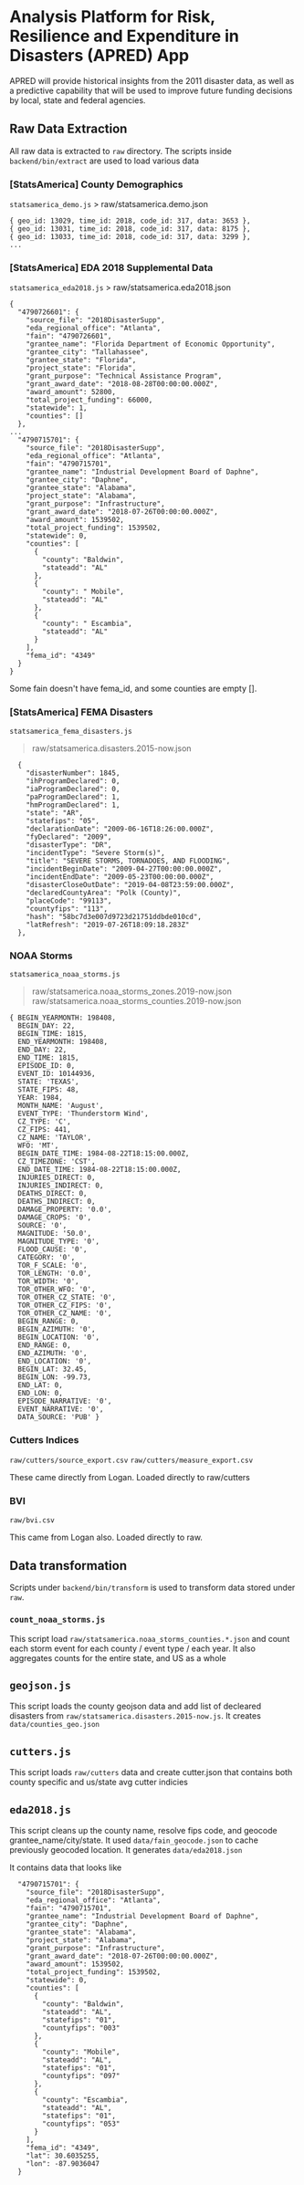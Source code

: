 # Analysis Platform for Risk, Resilience and Expenditure in Disasters (APRED) App

APRED will provide historical insights from the 2011 disaster data, 
as well as a predictive capability that will be used to improve future
funding decisions by local, state and federal agencies.

## Raw Data Extraction

All raw data is extracted to `raw` directory. The scripts inside `backend/bin/extract` are used to load various data

### [StatsAmerica] County Demographics

`statsamerica_demo.js` > raw/statsamerica.demo.json

```
{ geo_id: 13029, time_id: 2018, code_id: 317, data: 3653 },
{ geo_id: 13031, time_id: 2018, code_id: 317, data: 8175 },
{ geo_id: 13033, time_id: 2018, code_id: 317, data: 3299 },
...
```

### [StatsAmerica] EDA 2018 Supplemental Data

`statsamerica_eda2018.js` > raw/statsamerica.eda2018.json

```
{
  "4790726601": {
    "source_file": "2018DisasterSupp",
    "eda_regional_office": "Atlanta",
    "fain": "4790726601",
    "grantee_name": "Florida Department of Economic Opportunity",
    "grantee_city": "Tallahassee",
    "grantee_state": "Florida",
    "project_state": "Florida",
    "grant_purpose": "Technical Assistance Program",
    "grant_award_date": "2018-08-28T00:00:00.000Z",
    "award_amount": 52800,
    "total_project_funding": 66000,
    "statewide": 1,
    "counties": []
  },
...
  "4790715701": {
    "source_file": "2018DisasterSupp",
    "eda_regional_office": "Atlanta",
    "fain": "4790715701",
    "grantee_name": "Industrial Development Board of Daphne",
    "grantee_city": "Daphne",
    "grantee_state": "Alabama",
    "project_state": "Alabama",
    "grant_purpose": "Infrastructure",
    "grant_award_date": "2018-07-26T00:00:00.000Z",
    "award_amount": 1539502,
    "total_project_funding": 1539502,
    "statewide": 0,
    "counties": [
      {
        "county": "Baldwin",
        "stateadd": "AL"
      },
      {
        "county": " Mobile",
        "stateadd": "AL"
      },
      {
        "county": " Escambia",
        "stateadd": "AL"
      }
    ],
    "fema_id": "4349"
  }
}

```

Some fain doesn't have fema_id, and some counties are empty [].

### [StatsAmerica] FEMA Disasters

`statsamerica_fema_disasters.js`

> raw/statsamerica.disasters.2015-now.json

```
  {
    "disasterNumber": 1845,
    "ihProgramDeclared": 0,
    "iaProgramDeclared": 0,
    "paProgramDeclared": 1,
    "hmProgramDeclared": 1,
    "state": "AR",
    "statefips": "05",
    "declarationDate": "2009-06-16T18:26:00.000Z",
    "fyDeclared": "2009",
    "disasterType": "DR",
    "incidentType": "Severe Storm(s)",
    "title": "SEVERE STORMS, TORNADOES, AND FLOODING",
    "incidentBeginDate": "2009-04-27T00:00:00.000Z",
    "incidentEndDate": "2009-05-23T00:00:00.000Z",
    "disasterCloseOutDate": "2019-04-08T23:59:00.000Z",
    "declaredCountyArea": "Polk (County)",
    "placeCode": "99113",
    "countyfips": "113",
    "hash": "58bc7d3e007d9723d21751ddbde010cd",
    "latRefresh": "2019-07-26T18:09:18.283Z"
  },

```

### NOAA Storms

`statsamerica_noaa_storms.js`

> raw/statsamerica.noaa_storms_zones.2019-now.json
> raw/statsamerica.noaa_storms_counties.2019-now.json

```
{ BEGIN_YEARMONTH: 198408,
  BEGIN_DAY: 22,
  BEGIN_TIME: 1815,
  END_YEARMONTH: 198408,
  END_DAY: 22,
  END_TIME: 1815,
  EPISODE_ID: 0,
  EVENT_ID: 10144936,
  STATE: 'TEXAS',
  STATE_FIPS: 48,
  YEAR: 1984,
  MONTH_NAME: 'August',
  EVENT_TYPE: 'Thunderstorm Wind',
  CZ_TYPE: 'C',
  CZ_FIPS: 441,
  CZ_NAME: 'TAYLOR',
  WFO: 'MT',
  BEGIN_DATE_TIME: 1984-08-22T18:15:00.000Z,
  CZ_TIMEZONE: 'CST',
  END_DATE_TIME: 1984-08-22T18:15:00.000Z,
  INJURIES_DIRECT: 0,
  INJURIES_INDIRECT: 0,
  DEATHS_DIRECT: 0,
  DEATHS_INDIRECT: 0,
  DAMAGE_PROPERTY: '0.0',
  DAMAGE_CROPS: '0',
  SOURCE: '0',
  MAGNITUDE: '50.0',
  MAGNITUDE_TYPE: '0',
  FLOOD_CAUSE: '0',
  CATEGORY: '0',
  TOR_F_SCALE: '0',
  TOR_LENGTH: '0.0',
  TOR_WIDTH: '0',
  TOR_OTHER_WFO: '0',
  TOR_OTHER_CZ_STATE: '0',
  TOR_OTHER_CZ_FIPS: '0',
  TOR_OTHER_CZ_NAME: '0',
  BEGIN_RANGE: 0,
  BEGIN_AZIMUTH: '0',
  BEGIN_LOCATION: '0',
  END_RANGE: 0,
  END_AZIMUTH: '0',
  END_LOCATION: '0',
  BEGIN_LAT: 32.45,
  BEGIN_LON: -99.73,
  END_LAT: 0,
  END_LON: 0,
  EPISODE_NARRATIVE: '0',
  EVENT_NARRATIVE: '0',
  DATA_SOURCE: 'PUB' }

```

### Cutters Indices

`raw/cutters/source_export.csv`
`raw/cutters/measure_export.csv`

These came directly from Logan. Loaded directly to raw/cutters

### BVI

`raw/bvi.csv`

This came from Logan also. Loaded directly to raw.

## Data transformation

Scripts under `backend/bin/transform` is used to transform data stored under `raw`.

### `count_noaa_storms.js`

This script load `raw/statsamerica.noaa_storms_counties.*.json` and count each storm event for each county / event type / each year.
It also aggregates counts for the entire state, and US as a whole

## `geojson.js`

This script loads the county geojson data and add list of decleared disasters from  `raw/statsamerica.disasters.2015-now.js`. It creates `data/counties_geo.json`

## `cutters.js`

This script loads `raw/cutters` data and create cutter.json that contains both county specific and us/state avg cutter indicies

## `eda2018.js`

This script cleans up the county name, resolve fips code, and geocode grantee_name/city/state. It used `data/fain_geocode.json` to cache
previously geocoded location. It generates `data/eda2018.json`

It contains data that looks like

```
  "4790715701": {
    "source_file": "2018DisasterSupp",
    "eda_regional_office": "Atlanta",
    "fain": "4790715701",
    "grantee_name": "Industrial Development Board of Daphne",
    "grantee_city": "Daphne",
    "grantee_state": "Alabama",
    "project_state": "Alabama",
    "grant_purpose": "Infrastructure",
    "grant_award_date": "2018-07-26T00:00:00.000Z",
    "award_amount": 1539502,
    "total_project_funding": 1539502,
    "statewide": 0,
    "counties": [
      {
        "county": "Baldwin",
        "stateadd": "AL",
        "statefips": "01",
        "countyfips": "003"
      },
      {
        "county": "Mobile",
        "stateadd": "AL",
        "statefips": "01",
        "countyfips": "097"
      },
      {
        "county": "Escambia",
        "stateadd": "AL",
        "statefips": "01",
        "countyfips": "053"
      }
    ],
    "fema_id": "4349",
    "lat": 30.6035255,
    "lon": -87.9036047
  }

```


